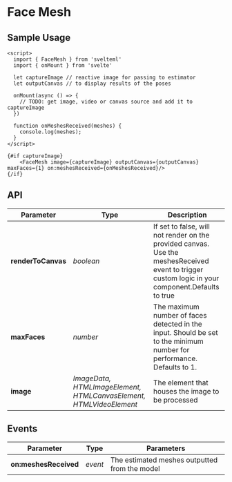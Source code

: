 # Face Mesh

## Sample Usage

    <script>
      import { FaceMesh } from 'svelteml'
      import { onMount } from 'svelte'

      let captureImage // reactive image for passing to estimator
      let outputCanvas // to display results of the poses

      onMount(async () => {
        // TODO: get image, video or canvas source and add it to captureImage
      })

      function onMeshesReceived(meshes) {
        console.log(meshes);
      }
    </script>

    {#if captureImage}
        <FaceMesh image={captureImage} outputCanvas={outputCanvas} maxFaces={1} on:meshesReceived={onMeshesReceived}/>
    {/if}

## API

| Parameter          | Type                                                               | Description                                                                                                                                      |
| ------------------ | ------------------------------------------------------------------ | ------------------------------------------------------------------------------------------------------------------------------------------------ |
| **renderToCanvas** | _boolean_                                                          | If set to false, will not render on the provided canvas. Use the meshesReceived event to trigger custom logic in your component.Defaults to true |
| **maxFaces**       | _number_                                                           | The maximum number of faces detected in the input. Should be set to the minimum number for performance. Defaults to 1.                           |
| **image**          | _ImageData, HTMLImageElement, HTMLCanvasElement, HTMLVideoElement_ | The element that houses the image to be processed                                                                                                |

## Events

| Parameter             | Type    | Parameters                                    |
| --------------------- | ------- | --------------------------------------------- |
| **on:meshesReceived** | _event_ | The estimated meshes outputted from the model |

